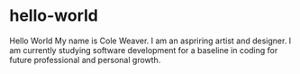 # hello-world
Hello World
My name is Cole Weaver. I am an aspriring artist and designer. I am currently studying software development for a baseline in coding for future professional and personal growth.
